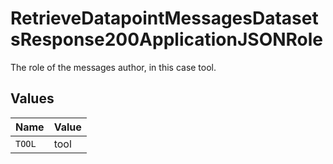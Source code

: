 # RetrieveDatapointMessagesDatasetsResponse200ApplicationJSONRole

The role of the messages author, in this case tool.


## Values

| Name   | Value  |
| ------ | ------ |
| `TOOL` | tool   |